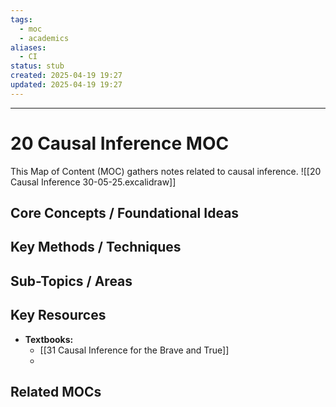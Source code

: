 ```yaml
---
tags:
  - moc
  - academics
aliases:
  - CI
status: stub
created: 2025-04-19 19:27
updated: 2025-04-19 19:27
---
```

---
# 20 Causal Inference MOC

This Map of Content (MOC) gathers notes related to causal inference.
![[20 Causal Inference 30-05-25.excalidraw]]
## Core Concepts / Foundational Ideas

## Key Methods / Techniques

## Sub-Topics / Areas

## Key Resources

*   **Textbooks:**
    *   [[31 Causal Inference for the Brave and True]]
    *   

## Related MOCs 
